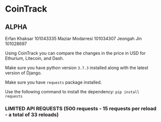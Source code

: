 # CoinTrack
## ALPHA

Erfan Khaksar       101043335
Maziar Modarresi    101034307
Jeongah Jin         101028697

Using CoinTrack you can compare the changes in the price in USD for Ethurium, Litecoin, and Dash.

Make sure you have python version ```3.7.3``` installed along with the latest version of Django.

Make sure you have ```requests``` package installed.

Use the following command to install the dependency:
```pip install requests```

### LIMITED API REQUESTS (500 requests - 15 requests per reload - a total of 33 reloads)